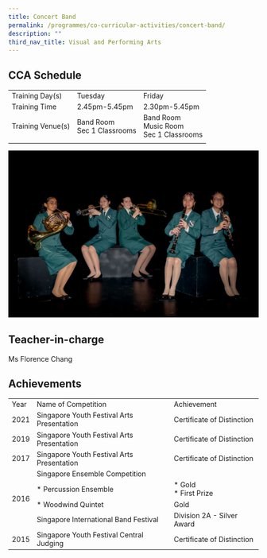 ```yaml
---
title: Concert Band
permalink: /programmes/co-curricular-activities/concert-band/
description: ""
third_nav_title: Visual and Performing Arts
---
```

CCA Schedule
------------

| | | |
| --- | --- | --- |
| Training Day(s) | Tuesday | Friday |
| Training Time | 2.45pm-5.45pm | 2.30pm-5.45pm |
| Training Venue(s) | Band Room <br> Sec 1 Classrooms | Band Room <br> Music Room  <br> Sec 1 Classrooms |   
| | | |


![](/images/band12023.jpg)

Teacher-in-charge
------------------

Ms Florence Chang 


Achievements
------------

<table>
	<tbody><tr>
		<td> Year </td>
		<td> Name of Competition </td>
		<td> Achievement </td>
	</tr>
	<tr>
		<td> 2021 </td>
		<td> Singapore Youth Festival Arts Presentation </td>
		<td> Certificate of Distinction&nbsp;</td>
	</tr>
	<tr>
		<td> 2019 </td>
		<td> Singapore Youth Festival Arts Presentation </td>
		<td> Certificate of Distinction </td>
	</tr>
	<tr>
		<td> 2017 </td>
		<td> Singapore Youth Festival Arts Presentation&nbsp;</td>
		<td> Certificate of Distinction&nbsp;</td>
	</tr>
	<tr>
		<td rowspan="4"> 2016 </td> 
		<td> Singapore Ensemble Competition&nbsp;</td>
		<td> </td>
	</tr>
	<tr>
		<td> *   Percussion Ensemble&nbsp;</td>
		<td>		*   Gold <br> *   First Prize&nbsp;</td>
	</tr>
	<tr>
		<td> *   Woodwind Quintet&nbsp;</td>
		<td> Gold&nbsp;</td>
	</tr>
	<tr>
		<td> Singapore International Band Festival </td>
		<td> Division 2A - Silver Award </td>
	</tr>
	<tr>
		<td> 2015 </td>
		<td> Singapore Youth Festival Central Judging </td>
		<td> Certificate of Distinction </td>
	</tr>
</tbody></table>
